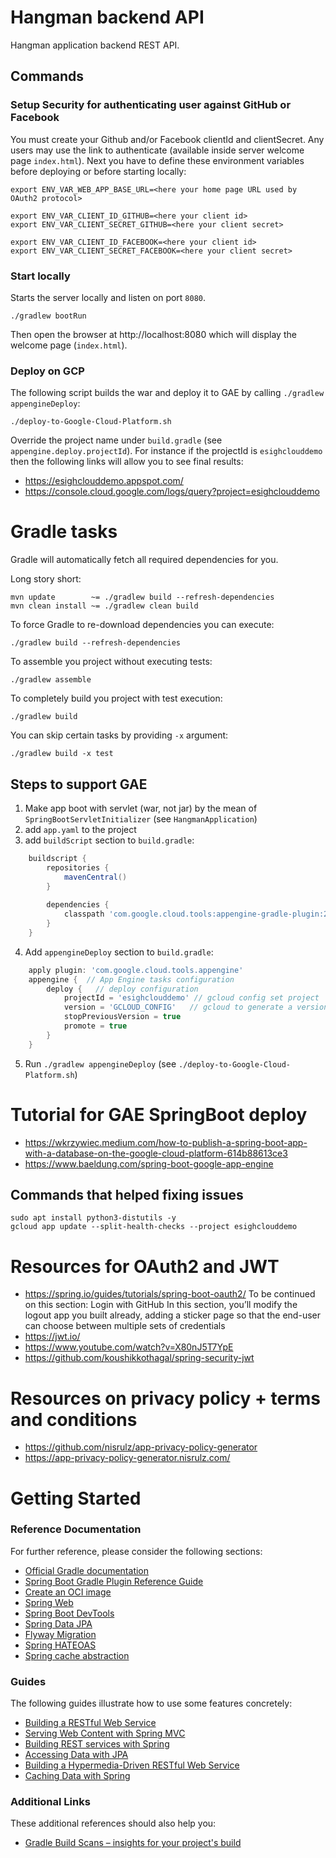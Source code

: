 # Hangman backend API

Hangman application backend REST API.

## Commands

### Setup Security for authenticating user against GitHub or Facebook

You must create your Github and/or Facebook clientId and clientSecret. Any users may use the link to authenticate (available inside server welcome page `index.html`).
Next you have to define these environment variables before deploying or before starting locally:

    export ENV_VAR_WEB_APP_BASE_URL=<here your home page URL used by OAuth2 protocol>

    export ENV_VAR_CLIENT_ID_GITHUB=<here your client id>
    export ENV_VAR_CLIENT_SECRET_GITHUB=<here your client secret>

    export ENV_VAR_CLIENT_ID_FACEBOOK=<here your client id>
    export ENV_VAR_CLIENT_SECRET_FACEBOOK=<here your client secret>

### Start locally

Starts the server locally and listen on port `8080`. 

    ./gradlew bootRun

Then open the browser at http://localhost:8080 which will display the welcome page (`index.html`).

### Deploy on GCP

The following script builds the war and deploy it to GAE by calling `./gradlew appengineDeploy`:

    ./deploy-to-Google-Cloud-Platform.sh

Override the project name under `build.gradle` (see `appengine.deploy.projectId`). For instance if the projectId is `esighclouddemo` then the following links
will allow you to see final results:

* https://esighclouddemo.appspot.com/
* https://console.cloud.google.com/logs/query?project=esighclouddemo

# Gradle tasks

Gradle will automatically fetch all required dependencies for you.

Long story short:

    mvn update        ~= ./gradlew build --refresh-dependencies
    mvn clean install ~= ./gradlew clean build

To force Gradle to re-download dependencies you can execute:

    ./gradlew build --refresh-dependencies

To assemble you project without executing tests:

    ./gradlew assemble

To completely build you project with test execution:

    ./gradlew build

You can skip certain tasks by providing `-x` argument:

    ./gradlew build -x test


## Steps to support GAE

1. Make app boot with servlet (war, not jar) by the mean of `SpringBootServletInitializer` (see `HangmanApplication`)
2. add `app.yaml` to the project
3. add `buildScript` section to `build.gradle`:
```groovy
    buildscript {
        repositories {
            mavenCentral()
        }
    
        dependencies {
            classpath 'com.google.cloud.tools:appengine-gradle-plugin:2.2.0'
        }
    }
```
4. Add `appengineDeploy` section to `build.gradle`:
```groovy
    apply plugin: 'com.google.cloud.tools.appengine'
    appengine {  // App Engine tasks configuration
        deploy {   // deploy configuration
            projectId = 'esighclouddemo' // gcloud config set project
            version = 'GCLOUD_CONFIG'   // gcloud to generate a version
            stopPreviousVersion = true
            promote = true
        }
    }
```
5. Run `./gradlew appengineDeploy` (see `./deploy-to-Google-Cloud-Platform.sh`)

# Tutorial for GAE SpringBoot deploy

* https://wkrzywiec.medium.com/how-to-publish-a-spring-boot-app-with-a-database-on-the-google-cloud-platform-614b88613ce3
* https://www.baeldung.com/spring-boot-google-app-engine

## Commands that helped fixing issues

    sudo apt install python3-distutils -y
    gcloud app update --split-health-checks --project esighclouddemo

# Resources for OAuth2 and JWT

* https://spring.io/guides/tutorials/spring-boot-oauth2/
  To be continued on this section: Login with GitHub
    In this section, you’ll modify the logout app you built already, adding a sticker page so that the end-user can choose between multiple sets of credentials 
* https://jwt.io/
* https://www.youtube.com/watch?v=X80nJ5T7YpE
* https://github.com/koushikkothagal/spring-security-jwt

# Resources on privacy policy + terms and conditions

* https://github.com/nisrulz/app-privacy-policy-generator
* https://app-privacy-policy-generator.nisrulz.com/

# Getting Started

### Reference Documentation
For further reference, please consider the following sections:

* [Official Gradle documentation](https://docs.gradle.org)
* [Spring Boot Gradle Plugin Reference Guide](https://docs.spring.io/spring-boot/docs/2.4.3/gradle-plugin/reference/html/)
* [Create an OCI image](https://docs.spring.io/spring-boot/docs/2.4.3/gradle-plugin/reference/html/#build-image)
* [Spring Web](https://docs.spring.io/spring-boot/docs/2.4.3/reference/htmlsingle/#boot-features-developing-web-applications)
* [Spring Boot DevTools](https://docs.spring.io/spring-boot/docs/2.4.3/reference/htmlsingle/#using-boot-devtools)
* [Spring Data JPA](https://docs.spring.io/spring-boot/docs/2.4.3/reference/htmlsingle/#boot-features-jpa-and-spring-data)
* [Flyway Migration](https://docs.spring.io/spring-boot/docs/2.4.3/reference/htmlsingle/#howto-execute-flyway-database-migrations-on-startup)
* [Spring HATEOAS](https://docs.spring.io/spring-boot/docs/2.4.3/reference/htmlsingle/#boot-features-spring-hateoas)
* [Spring cache abstraction](https://docs.spring.io/spring-boot/docs/2.4.3/reference/htmlsingle/#boot-features-caching)

### Guides
The following guides illustrate how to use some features concretely:

* [Building a RESTful Web Service](https://spring.io/guides/gs/rest-service/)
* [Serving Web Content with Spring MVC](https://spring.io/guides/gs/serving-web-content/)
* [Building REST services with Spring](https://spring.io/guides/tutorials/bookmarks/)
* [Accessing Data with JPA](https://spring.io/guides/gs/accessing-data-jpa/)
* [Building a Hypermedia-Driven RESTful Web Service](https://spring.io/guides/gs/rest-hateoas/)
* [Caching Data with Spring](https://spring.io/guides/gs/caching/)

### Additional Links
These additional references should also help you:

* [Gradle Build Scans – insights for your project's build](https://scans.gradle.com#gradle)

